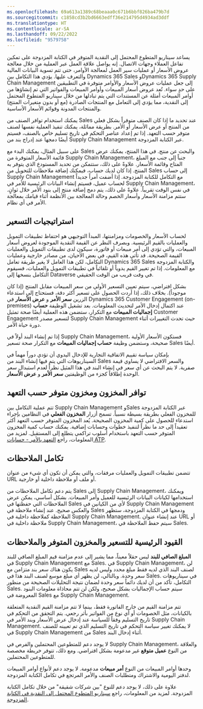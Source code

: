 ```yaml
---
ms.openlocfilehash: 69a613a1389c68beaaa0c671b6bbf826ba479b7d
ms.sourcegitcommit: c1858cd3b2bd6663edff36e214795d4934ad3ddf
ms.translationtype: HT
ms.contentlocale: ar-SA
ms.lasthandoff: 09/22/2022
ms.locfileid: "9579758"
---
```

يساعد سيناريو المتطوع المحتمل إلى النقدية المتوفر في الكتابة المزدوجة على تمكين تفاعل العملاء وجهات الاتصال. إنه يواصل علاقة العمل عبر العملية من خلال معالجة عروض الأسعار أو عمليات سير العمل لمعالجة الأوامر، حتى تتم تسوية البيانات المالية والتعرف عليها. يؤدي هذا التكامل بين Dynamics 365 Sales وDynamics 365 Supply Chain Management إلى جعل عمليات عروض الأسعار والأوامر متوفرة في التطبيقين على حدٍ سواء. تُعد عروض أسعار المبيعات وأوامر المبيعات والفواتير التي تم إنشاؤها من أوامر المبيعات أمثلة عن المستندات التي يتم تبادلها من خلال سيناريو ‏‫المتطوع المحتمل إلى النقدية‬، مما يؤدي إلى التعامل مع المنتجات الصادرة (مع أو بدون متغيرات المنتج) والمنتجات المدونة وقوائم الأسعار الأساسية. 

يمكنك استخدام توافر الصنف من Sales عند تحديد ما إذا كان الصنف متوفراً بشكل فعلي من المنتج أو عرض الأسعار أو الأمر. بطريقة مماثلة، يمكنك تنفيذ العملية نفسها لصنف متوفر حسب التعهد. إذا تم إعداد عناصر التحكم في تاريخ تسليم خاص بالصنف، فسيتم أيضًا دمجها عند إدراج بند من Supply Chain Management عبر الكتابة المزدوجة. 

على سبيل المثال، يمكنك البدء مع Sales والبحث عن منتج. في هذا المنتج، يمكنك عرض قائمة الأسعار المتوفرة من Supply Chain Management، جنباً إلى جنب مع المبلغ المتاح وقائمة الأسعار. علاوةً على ذلك، ستتمكن من تحديد المستودع الذي يتوفر به المنتج. إذا كان لديك حساب، فيمكنك إضافة ملاحظات للتحويل من Sales إلى حساب Supply Chain Management مع التكامل للكتابة المزدوجة. إذا أضفت أمراً جديداً لحساب عميل، فسيتم إنشاء البيانات الرئيسية للأمر في Supply Chain Management، في نفس الوقت تقريباً. علاوةً على ذلك، يتم دمج إضافة منتج إلى بنود الأمر خلال ثوانٍ. ستتم مزامنة الأسعار وأسعار الخصم وحالة المعالجة بين الأنظمة أثناء قيامك بمعالجة الأمر في أي نظام. 

## <a name="pricing-strategies"></a>استراتيجيات التسعير 
لحساب الأسعار والخصومات ومزامنتها، المبدأ التوجيهي هو احتفاظ تطبيقات التمويل والعمليات بالقيم الرئيسية. وبصرف النظر عن القيمة النقدية الموجودة لعروض أسعار المبيعات، والتي تؤدي إلى أمر مبيعات أو فاتورة، سيكون لدى تطبيقات التمويل والعمليات القيمة الصحيحة. قد تأتي هذه القيم، في بعض الأحيان، من مصادر خارجية وعمليات التكامل، لكن هذا العامل لا يغير طريقة تعامل Dynamics 365 Sales والكتابة المزدوجة مع المعلومات. إذا تم تغيير القيم يدوياً أو تلقائياً في تطبيقات التمويل والعمليات، فسيقوم التكامل بنسخها إلى Dataverse في وقت قريب من الوقت الحقيقي. 

بشكل افتراضي، سيتم تعيين التسعير الأولي من سعر المبيعات مقابل المنتج (إذا كان موجوداً). بخلاف ذلك، إذا أردت الحصول على تسعير أكثر دقة، فستحتاج إلى استدعاء الزرين **سعر الأمر** و **عرض الأسعار** في Dynamics 365 Customer Engagement (on-premises) عند اكتمال إدخال الأمر لتحديث المعلومات. بعد تشغيل الوظيفة **حساب إجماليات المبيعات‬** مع التكرار، ستضمن هذه العملية أيضًا صحة تمثيل Customer Engagement لتسعير مصدر Supply Chain Management حيث تحدث التغييرات أثناء دورة حياة الأمر. 

إذا تم إنشاء البند أولاً في Supply Chain Management، فستكون الأسعار الأولية صحيحة، وستضمن وظيفة **حساب إجماليات المبيعات‬** مع التكرار صحة تسعير Sales أيضًا. 

بإمكان سياسة تقييم الاتفاقية التجارية للإدخال اليدوي أن تؤدي دوراً مهماً في السيناريوهات التي يتم فيها إنشاء البند من Sales والسعر الافتراضي لا يساوي قيمة صفرية. لا يتم البحث عن أي سعر في إنشاء البند في هذا المثيل نظراً لعدم استبدال سعر الوحدة إطلاقاً كجزء من الوظيفتين **سعر الأمر** و **عرض الأسعار**. 

## <a name="inventory-availability-and-available-to-promise"></a>توافر المخزون ومخزون متوفر حسب التعهد 
تتم عملية التكامل بين Supply Chain Management وSales عبر الكتابة المزدوجة للمخزون الفعلي بطريقة بسيطة نسبياً. تسمح أزرار **المخزون الفعلي** في النظامين بإجراء استدعاء للحصول على كمية المخزون الصحيحة. يُعد المخزون المتوفر حسب التعهد‬ أكثر تعقيداً إلى حد ما نظراً لتنفيذ خطوات وحسابات إضافية. يمكنك حساب كمية المخزون المتوفر حسب التعهد‬ باستخدام أسلوب تراكمي يتطلع إلى المستقبل. لمزيد من المعلومات، راجع [التعهد بالأمر - حسابات ATP](/dynamics365/supply-chain/sales-marketing/delivery-dates-available-promise-calculations#atp-calculations/?azure-portal=true). 

## <a name="notes-integration"></a>تكامل الملاحظات 
تتضمن تطبيقات التمويل والعمليات مرفقات، والتي يمكن أن تكون أي شيء من عنوان URL أو ملف أو ملاحظة داخلية أو خارجية. 

يتم دعم تكامل الملاحظات من Sales إلى Supply Chain Management، ويمكنك استخدامها لكيانات البيانات الرئيسية للعميل وأمر المبيعات. بشكل أساسي، يمكن عرض الملاحظات التي حفظتها في Sales لأي من الكيانين في Supply Chain Management والعكس صحيح. عند إنشاء ملاحظة في Sales ودمجها في الكتابة المزدوجة، ستظهر الملاحظة كملاحظة داخلية في Supply Chain Management. عند إنشاء عنوان URL أو ملاحظة داخلية في Supply Chain Management، سيتم حفظ الملاحظة في Sales. 

## <a name="key-limitations-for-pricing-available-inventory-and-notes"></a>القيود الرئيسية للتسعير والمخزون المتوفر والملاحظات
**المبلغ الصافي للبند‬** ليس حقلاً معيناً، مما يشير إلى عدم مزامنة قيم المبلغ الصافي للبند‬ في Supply Chain Management مع Sales. في Supply Chain Management، لن يكون هناك سعر بند متزامن مع Sales لصنف البند الذي لديه فقط مبلغ محدد وليس لديه سعر وحدة. وبالتالي، لن يظهر أي مبلغ موسع لصنف البند هذا في Sales. في سيناريوهات التكامل، تأكد من أن لديك دائماً سعر وحدة لضمان نتيجة التحليلات الصحيحة من منظور Sales. سيتم حساب الإجماليات بشكل صحيح، ولكن لن تتم محاذاة معلومات البنود المعروضة في Sales مع Supply Chain Management. 

تتم مزامنة القيم من خارج الفاتورة فقط، بينما لا تتم مزامنة القيم النقدية المتعلقة بالكيانات، مثل الخصومات أو أي نوع من الفواتير بأثر رجعي. يتم التحقق من التحكم في تاريخ التسليم وفقاً للسياسة عند إدخال عرض الأسعار وبند الأمر في Supply Chain Management. لا يمكنك تغيير سياسة التحكم في تاريخ التسليم الذي تم تعيينه للصنف في Supply Chain Management من Sales أثناء إدخال البند. 

لا يوجد دعم للمتطوعين المحتملين والفرص في Supply Chain Management، والعلاقة من النوع **عميل متوقع** غير مدعومة بشكل افتراضي. ومع ذلك، تتوفر خريطة مخصصة للمتطوعين المحتملين. 

وحدها أوامر المبيعات من النوع **أمر مبيعات** مدعومة. لا يوجد دعم لأنواع أوامر المبيعات لدفتر اليومية والاشتراك ومتطلبات الصنف والأمر المرتجع في تكامل الكتابة المزدوجة. 

علاوة على ذلك، لا يوجد دعم للنوع "بين شركات شقيقة" من خلال تكامل الكتابة المزدوجة. لمزيد من المعلومات، راجع [سيناريو المتطوع المحتمل إلى النقدية في الكتابة المزدوجة](/dynamics365/fin-ops-core/dev-itpro/data-entities/dual-write/dual-write-prospect-to-cash/?azure-portal=true).
